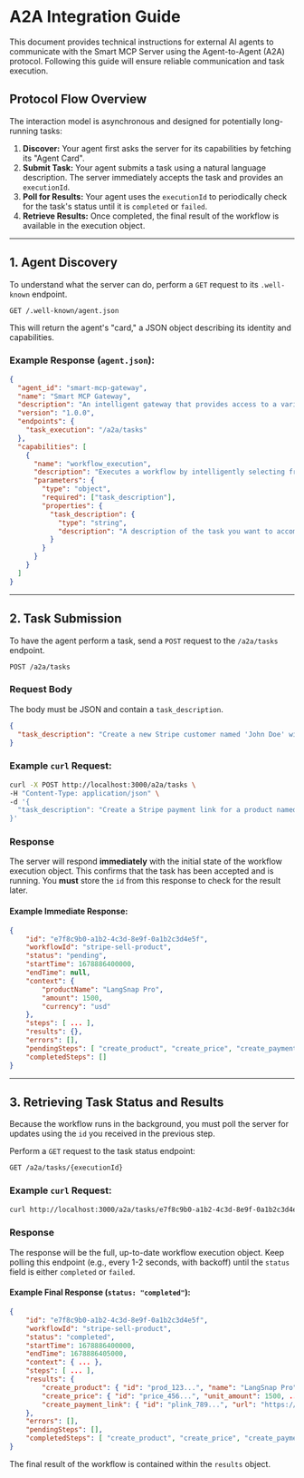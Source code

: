 # A2A Integration Guide

This document provides technical instructions for external AI agents to communicate with the Smart MCP Server using the Agent-to-Agent (A2A) protocol. Following this guide will ensure reliable communication and task execution.

## Protocol Flow Overview

The interaction model is asynchronous and designed for potentially long-running tasks:
1.  **Discover:** Your agent first asks the server for its capabilities by fetching its "Agent Card".
2.  **Submit Task:** Your agent submits a task using a natural language description. The server immediately accepts the task and provides an `executionId`.
3.  **Poll for Results:** Your agent uses the `executionId` to periodically check for the task's status until it is `completed` or `failed`.
4.  **Retrieve Results:** Once completed, the final result of the workflow is available in the execution object.

---

## 1. Agent Discovery

To understand what the server can do, perform a `GET` request to its `.well-known` endpoint.

`GET /.well-known/agent.json`

This will return the agent's "card," a JSON object describing its identity and capabilities.

### Example Response (`agent.json`):
```json
{
  "agent_id": "smart-mcp-gateway",
  "name": "Smart MCP Gateway",
  "description": "An intelligent gateway that provides access to a variety of tools and capabilities by dynamically selecting the most relevant ones for a given task.",
  "version": "1.0.0",
  "endpoints": {
    "task_execution": "/a2a/tasks"
  },
  "capabilities": [
    {
      "name": "workflow_execution",
      "description": "Executes a workflow by intelligently selecting from available workflows based on a natural language task description.",
      "parameters": {
        "type": "object",
        "required": ["task_description"],
        "properties": {
          "task_description": {
            "type": "string",
            "description": "A description of the task you want to accomplish."
          }
        }
      }
    }
  ]
}
```

---

## 2. Task Submission

To have the agent perform a task, send a `POST` request to the `/a2a/tasks` endpoint.

`POST /a2a/tasks`

### Request Body
The body must be JSON and contain a `task_description`.

```json
{
  "task_description": "Create a new Stripe customer named 'John Doe' with the email 'john.doe@example.com' and then create a new product called 'Premium Subscription'."
}
```

### Example `curl` Request:
```bash
curl -X POST http://localhost:3000/a2a/tasks \
-H "Content-Type: application/json" \
-d '{
  "task_description": "Create a Stripe payment link for a product named LangSnap Pro that costs $15 USD."
}'
```

### Response
The server will respond **immediately** with the initial state of the workflow execution object. This confirms that the task has been accepted and is running. You **must** store the `id` from this response to check for the result later.

#### Example Immediate Response:
```json
{
    "id": "e7f8c9b0-a1b2-4c3d-8e9f-0a1b2c3d4e5f",
    "workflowId": "stripe-sell-product",
    "status": "pending",
    "startTime": 1678886400000,
    "endTime": null,
    "context": {
        "productName": "LangSnap Pro",
        "amount": 1500,
        "currency": "usd"
    },
    "steps": [ ... ],
    "results": {},
    "errors": [],
    "pendingSteps": [ "create_product", "create_price", "create_payment_link" ],
    "completedSteps": []
}
```

---

## 3. Retrieving Task Status and Results

Because the workflow runs in the background, you must poll the server for updates using the `id` you received in the previous step.

Perform a `GET` request to the task status endpoint:

`GET /a2a/tasks/{executionId}`

### Example `curl` Request:
```bash
curl http://localhost:3000/a2a/tasks/e7f8c9b0-a1b2-4c3d-8e9f-0a1b2c3d4e5f
```

### Response
The response will be the full, up-to-date workflow execution object. Keep polling this endpoint (e.g., every 1-2 seconds, with backoff) until the `status` field is either `completed` or `failed`.

#### Example Final Response (`status: "completed"`):
```json
{
    "id": "e7f8c9b0-a1b2-4c3d-8e9f-0a1b2c3d4e5f",
    "workflowId": "stripe-sell-product",
    "status": "completed",
    "startTime": 1678886400000,
    "endTime": 1678886405000,
    "context": { ... },
    "steps": [ ... ],
    "results": {
        "create_product": { "id": "prod_123...", "name": "LangSnap Pro", ... },
        "create_price": { "id": "price_456...", "unit_amount": 1500, ... },
        "create_payment_link": { "id": "plink_789...", "url": "https://buy.stripe.com/...", ... }
    },
    "errors": [],
    "pendingSteps": [],
    "completedSteps": [ "create_product", "create_price", "create_payment_link" ]
}
```

The final result of the workflow is contained within the `results` object. 